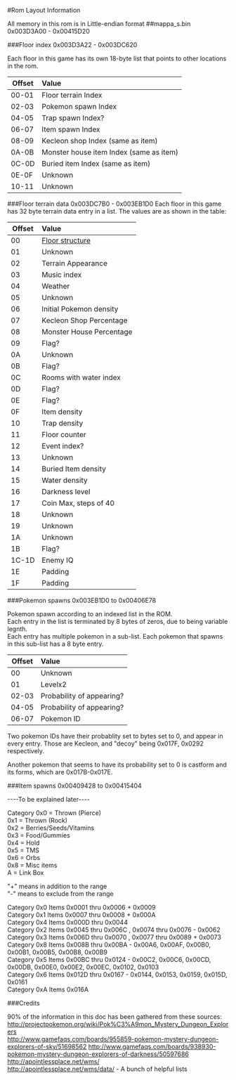 #Rom Layout Information

All memory in this rom is in Little-endian format
##mappa_s.bin 0x003D3A00 - 0x00415D20

###Floor index 0x003D3A22 - 0x003DC620

Each floor in this game has its own 18-byte list that points to other locations in the rom.

|Offset|Value|
|------|:----|
|00-01|Floor terrain Index|
|02-03|Pokemon spawn Index|
|04-05|Trap spawn Index?|
|06-07|Item spawn Index|
|08-09|Kecleon shop Index (same as item)|
|0A-0B|Monster house item Index (same as item)|
|0C-0D|Buried item Index (same as item)|
|0E-0F|Unknown|
|10-11|Unknown|

###Floor terrain data 0x003DC7B0 - 0x003EB1D0
Each floor in this game has 32 byte terrain data entry in a list.
The values are as shown in the table:

|Offset|Value|
|------|:----|
|00|[Floor structure](floorLayouts.md)|
|01|Unknown|
|02|Terrain Appearance|
|03|Music index|
|04|Weather|
|05|Unknown|
|06|Initial Pokemon density|
|07|Kecleon Shop Percentage|
|08|Monster House Percentage|
|09|Flag?|
|0A|Unknown|
|0B|Flag?|
|0C|Rooms with water index|
|0D|Flag?|
|0E|Flag?|
|0F|Item density|
|10|Trap density|
|11|Floor counter|
|12|Event index?|
|13|Unknown|
|14|Buried Item density|
|15|Water density|
|16|Darkness level|
|17|Coin Max, steps of 40|
|18|Unknown|
|19|Unknown|
|1A|Unknown|
|1B|Flag?|
|1C-1D|Enemy IQ|
|1E|Padding|
|1F|Padding|

###Pokemon spawns 0x003EB1D0 to 0x00406E78

Pokemon spawn according to an indexed list in the ROM.  
Each entry in the list is terminated by 8 bytes of zeros, due to being variable legnth.  
Each entry has multiple pokemon in a sub-list.
Each pokemon that spawns in this sub-list has a 8 byte entry.

|Offset|Value|
|------|:----|
|00|Unknown|
|01|Levelx2|
|02-03|Probability of appearing?|
|04-05|Probability of appearing?|
|06-07|Pokemon ID|

Two pokemon IDs have their probablity set to bytes set to 0, and appear in every entry.
Those are Kecleon, and "decoy" being 0x017F, 0x0292 respectively.

Another pokemon that seems to have its probability set to 0 is castform and its forms, which are 0x017B-0x017E.

###Item spawns 0x00409428 to 0x00415404

----To be explained later----  

Category
0x0 = Thrown (Pierce)  
0x1 = Thrown (Rock)  
0x2 = Berries/Seeds/Vitamins  
0x3 = Food/Gummies  
0x4 = Hold  
0x5 = TMS  
0x6 = Orbs  
0x8 = Misc items  
A = Link Box  

"+" means in addition to the range  
"-" means to exclude from the range  

Category 0x0 Items 0x0001 thru 0x0006 + 0x0009  
Category 0x1 Items 0x0007 thru 0x0008 + 0x000A  
Category 0x4 Items 0x000D thru 0x0044  
Category 0x2 Items 0x0045 thru 0x006C , 0x0074 thru 0x0076 - 0x0062  
Category 0x3 Items 0x006D thru 0x0070 , 0x0077 thru 0x0089 + 0x0073  
Category 0x8 Items 0x008B thru 0x00BA - 0x00A6, 0x00AF, 0x00B0, 0x00B1, 0x00B5, 0x00B8, 0x00B9  
Category 0x5 Items 0x00BC thru 0x0124 - 0x00C2, 0x00C6, 0x00CD, 0x00DB, 0x00E0, 0x00E2, 0x00EC, 0x0102, 0x0103  
Category 0x6 Items 0x012D thru 0x0167 - 0x0144, 0x0153, 0x0159, 0x015D, 0x0161  
Category 0xA Items 0x016A  


###Credits

90% of the information in this doc has been gathered from these sources:  
http://projectpokemon.org/wiki/Pok%C3%A9mon_Mystery_Dungeon_Explorers  
http://www.gamefaqs.com/boards/955859-pokemon-mystery-dungeon-explorers-of-sky/51698562
http://www.gamefaqs.com/boards/938930-pokemon-mystery-dungeon-explorers-of-darkness/50597686
http://apointlessplace.net/wms/  
http://apointlessplace.net/wms/data/ - A bunch of helpful lists
